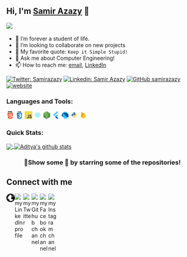 [website]: https://samirazazy.github.io/simple-resume/
[twitter]: https://twitter.com/samirazazy
[email]: mailto:samiralazazy@gmail.com
[linkedin]: https://linkedin.com/in/samirazazy
[github]: https://github.com/samirazazy
[instagram]: https://instagram.com/samirazazy
[facebook]: https://www.facebook.com/samiralazazy

## Hi, I'm [Samir Azazy](https://samirazazy.github.io/simple-resume/) 👋

![](https://komarev.com/ghpvc/?username=samirazazy)

<!-- - 🔭 I’m currently working as Software Engineer. -->
- 🌱 I’m forever a student of life.
- 👯 I’m looking to collaborate on new projects
- 🤔 My favorite quote: `Keep it Simple Stupid!`
- 💬 Ask me about Computer Engineering!
- 📫 How to reach me: [email], [LinkedIn]

[![Twitter: Samirazazy](https://img.shields.io/twitter/follow/Samirazazy?style=social)](https://twitter.com/samirazazy)
[![Linkedin: Samir Azazy](https://img.shields.io/badge/-Samir_Azazy-blue?style=flat-square&logo=Linkedin&logoColor=white&link=https://www.linkedin.com/in/samirazazy)](https://www.linkedin.com/in/samirazazy)
[![GitHub samirazazy](https://img.shields.io/github/followers/samirazazy?label=follow&style=social)](https://github.com/samirazazy)
[![website](https://img.shields.io/badge/PortfolioWebsite-SamirAzazy-2648ff?style=flat-square&logo=google-chrome)](https://samirazazy.github.io/simple-resume/)

### Languages and Tools:

<code><img height="20" src="https://raw.githubusercontent.com/github/explore/80688e429a7d4ef2fca1e82350fe8e3517d3494d/topics/html/html.png"></code>
<code><img height="20" src="https://raw.githubusercontent.com/github/explore/80688e429a7d4ef2fca1e82350fe8e3517d3494d/topics/css/css.png"></code>
<code><img height="20" src="https://raw.githubusercontent.com/github/explore/80688e429a7d4ef2fca1e82350fe8e3517d3494d/topics/javascript/javascript.png"></code>
<code><img height="20" src="https://raw.githubusercontent.com/github/explore/80688e429a7d4ef2fca1e82350fe8e3517d3494d/topics/react/react.png"></code>
<code><img height="20" src="https://raw.githubusercontent.com/github/explore/80688e429a7d4ef2fca1e82350fe8e3517d3494d/topics/nodejs/nodejs.png"></code>
<code><img height="20" src="https://raw.githubusercontent.com/github/explore/80688e429a7d4ef2fca1e82350fe8e3517d3494d/topics/flutter/flutter.png"></code>
<code><img height="20" src="https://raw.githubusercontent.com/github/explore/80688e429a7d4ef2fca1e82350fe8e3517d3494d/topics/dart/dart.png"></code>
<code><img height="20" src="https://raw.githubusercontent.com/github/explore/80688e429a7d4ef2fca1e82350fe8e3517d3494d/topics/python/python.png"></code>
<code><img height="20" src="https://raw.githubusercontent.com/github/explore/80688e429a7d4ef2fca1e82350fe8e3517d3494d/topics/firebase/firebase.png"></code>

### Quick Stats:

<a href="https://github.com/samirazazy"   target="_blank" rel="noopener noreferrer">
  <img align="center" src="https://github-readme-stats.vercel.app/api/top-langs/?username=samirazazy&theme=dark&hide=TCL" />
</a>

<a href="https://github.com/samirazazy"  target="_blank" rel="noopener noreferrer">
  <img align="center" src="https://github-readme-stats.vercel.app/api?username=samirazazy&show_icons=true&theme=tokyonight&count_private=true&line_height=33" alt="Aditya's github stats"/>
</a>

<div align="center">

### 🔰Show some 💙 by starring some of the repositories!

</div>

## Connect with me

[<img align="left" alt="my website: jangoebel.com" width="22px" src="https://raw.githubusercontent.com/iconic/open-iconic/master/svg/globe.svg" />][website]
[<img align="left" alt="my LinkedIn profile" width="22px" src="https://cdn.jsdelivr.net/npm/simple-icons@v3/icons/linkedin.svg" />][linkedin]
[<img align="left" alt="my Twitter" width="22px" src="https://cdn.jsdelivr.net/npm/simple-icons@v3/icons/twitter.svg" />][twitter]
[<img align="left" alt="my Github channel" width="22px" src="https://cdn.jsdelivr.net/npm/simple-icons@v3/icons/github.svg" />][github]
[<img align="left" alt="my Facebook channel" width="22px" src="https://cdn.jsdelivr.net/npm/simple-icons@v3/icons/facebook.svg" />][facebook]
[<img align="left" alt="my Instagram channel" width="22px" src="https://cdn.jsdelivr.net/npm/simple-icons@v3/icons/instagram.svg" />][instagram]

<br />
